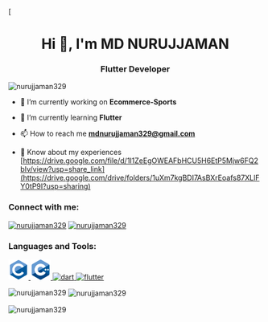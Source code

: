 [<h1 align="center">Hi 👋, I'm MD NURUJJAMAN</h1>
<h3 align="center">Flutter Developer</h3>

<p align="left"> <img src="https://komarev.com/ghpvc/?username=nurujjaman329&label=Profile%20views&color=0e75b6&style=flat" alt="nurujjaman329" /> </p>

- 🔭 I’m currently working on **Ecommerce-Sports**

- 🌱 I’m currently learning **Flutter**

- 📫 How to reach me **mdnurujjaman329@gmail.com**

- 📄 Know about my experiences [https://drive.google.com/file/d/1I1ZeEgOWEAFbHCU5H6EtP5Mjw6FQ2bIv/view?usp=share_link](https://drive.google.com/drive/folders/1uXm7kgBDI7AsBXrEoafs87XLlFY0tP9I?usp=sharing)

<h3 align="left">Connect with me:</h3>
<p align="left">
<a href="https://linkedin.com/in/nurujjaman329" target="blank"><img align="center" src="https://raw.githubusercontent.com/rahuldkjain/github-profile-readme-generator/master/src/images/icons/Social/linked-in-alt.svg" alt="nurujjaman329" height="30" width="40" /></a>
<a href="https://fb.com/nurujjaman329" target="blank"><img align="center" src="https://raw.githubusercontent.com/rahuldkjain/github-profile-readme-generator/master/src/images/icons/Social/facebook.svg" alt="nurujjaman329" height="30" width="40" /></a>
</p>

<h3 align="left">Languages and Tools:</h3>
<p align="left"> <a href="https://www.cprogramming.com/" target="_blank" rel="noreferrer"> <img src="https://raw.githubusercontent.com/devicons/devicon/master/icons/c/c-original.svg" alt="c" width="40" height="40"/> </a> <a href="https://www.w3schools.com/cpp/" target="_blank" rel="noreferrer"> <img src="https://raw.githubusercontent.com/devicons/devicon/master/icons/cplusplus/cplusplus-original.svg" alt="cplusplus" width="40" height="40"/> </a> <a href="https://dart.dev" target="_blank" rel="noreferrer"> <img src="https://www.vectorlogo.zone/logos/dartlang/dartlang-icon.svg" alt="dart" width="40" height="40"/> </a> <a href="https://flutter.dev" target="_blank" rel="noreferrer"> <img src="https://www.vectorlogo.zone/logos/flutterio/flutterio-icon.svg" alt="flutter" width="40" height="40"/> </a> </p>

<p><img align="left" src="https://github-readme-stats.vercel.app/api/top-langs?username=nurujjaman329&show_icons=true&locale=en&layout=compact" alt="nurujjaman329" /></p>

<p>&nbsp;<img align="center" src="https://github-readme-stats.vercel.app/api?username=nurujjaman329&show_icons=true&locale=en" alt="nurujjaman329" /></p>

<p><img align="center" src="https://github-readme-streak-stats.herokuapp.com/?user=nurujjaman329&" alt="nurujjaman329" /></p>

